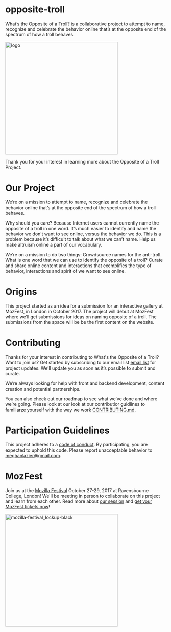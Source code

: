 # opposite-troll
What’s the Opposite of a Troll? is a collaborative project to attempt to name, recognize and celebrate the behavior online that’s at the opposite end of the spectrum of how a troll behaves.

<img width="352" alt="logo" src="https://s3.amazonaws.com/media.guidebook.com/upload/114124/FE8g28oLsEcD6vm59W0Qm0uAXMMxVyaONZNb.png">

Thank you for your interest in learning more about the Opposite of a Troll Project. 

# Our Project

We’re on a mission to attempt to name, recognize and celebrate the behavior online that’s at the opposite end of the spectrum of how a troll behaves. 

Why should you care? Because Internet users cannot currently name the opposite of a troll in one word. It’s much easier to identify and name the behavior we don’t want to see online, versus the behavior we do. This is a problem because it’s difficult to talk about what we can’t name. Help us make altruism online a part of our vocabulary.

We’re on a mission to do two things:
Crowdsource names for the anti-troll. What is one word that we can use to identify the opposite of a troll?
Curate and share online content and interactions that exemplifies the type of behavior, interactions and spirit of we want to see online.

# Origins

This project started as an idea for a submission for an interactive gallery at MozFest, in London in October 2017. The project will debut at MozFest where we’ll get submissions for ideas on naming opposite of a troll. The submissions from the space will be be the first content on the website.

# Contributing

Thanks for your interest in contributing to What's the Opposite of a Troll? Want to join us? Get started by subscribing to our email list <a href="http://eepurl.com/c5RPcj">email list</a> for project updates. We’ll update you as soon as it’s possible to submit and curate.

We’re always looking for help with front and backend development, content creation and potential partnerships.

You can also check out our roadmap to see what we’ve done and where we’re going. Please look at our look at our contributior guidlines to familiarze yourself with the way we work [CONTRIBUTING.md](CONTRIBUTING.md).

# Participation Guidelines

This project adheres to a [code of conduct](CODE_OF_CONDUCT.md). By participating, you are expected to uphold this code. Please report unacceptable behavior to meghanlazier@gmail.com.

# MozFest

Join us at the [Mozilla Festival](http://mozillafestival.org/) October 27-29, 2017 at Ravensbourne College, London! We'll be meeting in person to collaborate on this project and learn from each other. Read more about <a href="https://guidebook.com/guide/114124/event/16741576/">our session</a> and [get your MozFest tickets now](https://mozillafestival.org/tickets)!

<img width="352" alt="mozilla-festival_lockup-black" src="https://user-images.githubusercontent.com/617994/31743944-cedd2278-b411-11e7-9229-b5ce5ce5588b.png">


